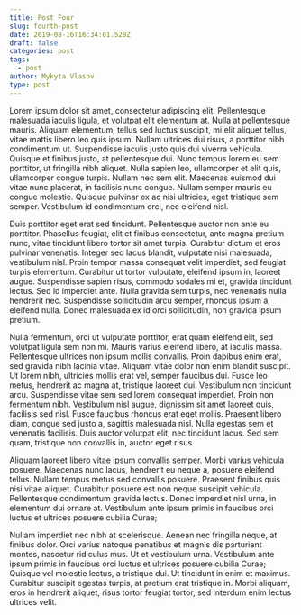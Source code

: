 ```yaml
---
title: Post Four
slug: fourth-post
date: 2019-08-16T16:34:01.520Z
draft: false
categories: post
tags:
  - post
author: Mykyta Vlasov
type: post
---
```

Lorem ipsum dolor sit amet, consectetur adipiscing elit. Pellentesque malesuada iaculis ligula, et volutpat elit elementum at. Nulla at pellentesque mauris. Aliquam elementum, tellus sed luctus suscipit, mi elit aliquet tellus, vitae mattis libero leo quis ipsum. Nullam ultrices dui risus, a porttitor nibh condimentum ut. Suspendisse iaculis justo quis dui viverra vehicula. Quisque et finibus justo, at pellentesque dui. Nunc tempus lorem eu sem porttitor, ut fringilla nibh aliquet. Nulla sapien leo, ullamcorper et elit quis, ullamcorper congue turpis. Nullam nec sem elit. Maecenas euismod dui vitae nunc placerat, in facilisis nunc congue. Nullam semper mauris eu congue molestie. Quisque pulvinar ex ac nisi ultricies, eget tristique sem semper. Vestibulum id condimentum orci, nec eleifend nisl.



Duis porttitor eget erat sed tincidunt. Pellentesque auctor non ante eu porttitor. Phasellus feugiat, elit et finibus consectetur, ante magna pretium nunc, vitae tincidunt libero tortor sit amet turpis. Curabitur dictum et eros pulvinar venenatis. Integer sed lacus blandit, vulputate nisi malesuada, vestibulum nisl. Proin tempor massa consequat velit imperdiet, sed feugiat turpis elementum. Curabitur ut tortor vulputate, eleifend ipsum in, laoreet augue. Suspendisse sapien risus, commodo sodales mi et, gravida tincidunt lectus. Sed id imperdiet ante. Nulla gravida sem turpis, nec venenatis nulla hendrerit nec. Suspendisse sollicitudin arcu semper, rhoncus ipsum a, eleifend nulla. Donec malesuada ex id orci sollicitudin, non gravida ipsum pretium.



Nulla fermentum, orci ut vulputate porttitor, erat quam eleifend elit, sed volutpat ligula sem non mi. Mauris varius eleifend libero, at iaculis massa. Pellentesque ultrices non ipsum mollis convallis. Proin dapibus enim erat, sed gravida nibh lacinia vitae. Aliquam vitae dolor non enim blandit suscipit. Ut lorem nibh, ultricies mollis erat vel, semper faucibus dui. Fusce leo metus, hendrerit ac magna at, tristique laoreet dui. Vestibulum non tincidunt arcu. Suspendisse vitae sem sed lorem consequat imperdiet. Proin non fermentum nibh. Vestibulum nisl augue, dignissim sit amet laoreet quis, facilisis sed nisl. Fusce faucibus rhoncus erat eget mollis. Praesent libero diam, congue sed justo a, sagittis malesuada nisl. Nulla egestas sem et venenatis facilisis. Duis auctor volutpat elit, nec tincidunt lacus. Sed sem quam, tristique non convallis in, auctor eget risus.



Aliquam laoreet libero vitae ipsum convallis semper. Morbi varius vehicula posuere. Maecenas nunc lacus, hendrerit eu neque a, posuere eleifend tellus. Nullam tempus metus sed convallis posuere. Praesent finibus quis nisi vitae aliquet. Curabitur posuere est non neque suscipit vehicula. Pellentesque condimentum gravida lectus. Donec imperdiet nisl urna, in elementum dui ornare at. Vestibulum ante ipsum primis in faucibus orci luctus et ultrices posuere cubilia Curae;



Nullam imperdiet nec nibh at scelerisque. Aenean nec fringilla neque, at finibus dolor. Orci varius natoque penatibus et magnis dis parturient montes, nascetur ridiculus mus. Ut et vestibulum urna. Vestibulum ante ipsum primis in faucibus orci luctus et ultrices posuere cubilia Curae; Quisque vel molestie lectus, a tristique dui. Ut tincidunt in enim et maximus. Curabitur suscipit egestas turpis, at pretium erat tristique in. Morbi aliquam, eros in hendrerit aliquet, risus tortor feugiat tortor, sed interdum enim lectus ultrices velit.
